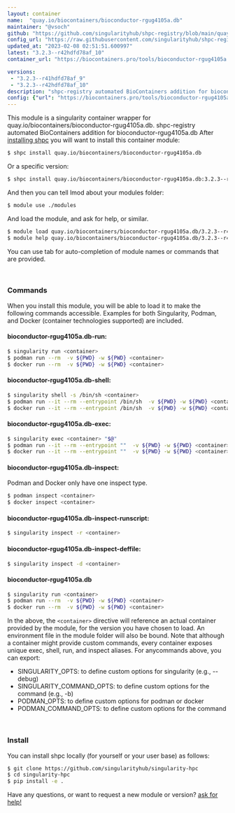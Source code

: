 ```yaml
---
layout: container
name:  "quay.io/biocontainers/bioconductor-rgug4105a.db"
maintainer: "@vsoch"
github: "https://github.com/singularityhub/shpc-registry/blob/main/quay.io/biocontainers/bioconductor-rgug4105a.db/container.yaml"
config_url: "https://raw.githubusercontent.com/singularityhub/shpc-registry/main/quay.io/biocontainers/bioconductor-rgug4105a.db/container.yaml"
updated_at: "2023-02-08 02:51:51.600997"
latest: "3.2.3--r42hdfd78af_10"
container_url: "https://biocontainers.pro/tools/bioconductor-rgug4105a.db"

versions:
 - "3.2.3--r41hdfd78af_9"
 - "3.2.3--r42hdfd78af_10"
description: "shpc-registry automated BioContainers addition for bioconductor-rgug4105a.db"
config: {"url": "https://biocontainers.pro/tools/bioconductor-rgug4105a.db", "maintainer": "@vsoch", "description": "shpc-registry automated BioContainers addition for bioconductor-rgug4105a.db", "latest": {"3.2.3--r42hdfd78af_10": "sha256:e51d4b7375c3143a2ec1789681678376f299ccef06b8b5eb70deb86047784d5e"}, "tags": {"3.2.3--r41hdfd78af_9": "sha256:2852a1fc33340a7919ec7a7eda81703df5e68644a7b1c5e72413c0e3427639c4", "3.2.3--r42hdfd78af_10": "sha256:e51d4b7375c3143a2ec1789681678376f299ccef06b8b5eb70deb86047784d5e"}, "docker": "quay.io/biocontainers/bioconductor-rgug4105a.db"}
---
```


This module is a singularity container wrapper for quay.io/biocontainers/bioconductor-rgug4105a.db.
shpc-registry automated BioContainers addition for bioconductor-rgug4105a.db
After [installing shpc](#install) you will want to install this container module:


```bash
$ shpc install quay.io/biocontainers/bioconductor-rgug4105a.db
```

Or a specific version:

```bash
$ shpc install quay.io/biocontainers/bioconductor-rgug4105a.db:3.2.3--r42hdfd78af_10
```

And then you can tell lmod about your modules folder:

```bash
$ module use ./modules
```

And load the module, and ask for help, or similar.

```bash
$ module load quay.io/biocontainers/bioconductor-rgug4105a.db/3.2.3--r42hdfd78af_10
$ module help quay.io/biocontainers/bioconductor-rgug4105a.db/3.2.3--r42hdfd78af_10
```

You can use tab for auto-completion of module names or commands that are provided.

<br>

### Commands

When you install this module, you will be able to load it to make the following commands accessible.
Examples for both Singularity, Podman, and Docker (container technologies supported) are included.

#### bioconductor-rgug4105a.db-run:

```bash
$ singularity run <container>
$ podman run --rm  -v ${PWD} -w ${PWD} <container>
$ docker run --rm  -v ${PWD} -w ${PWD} <container>
```

#### bioconductor-rgug4105a.db-shell:

```bash
$ singularity shell -s /bin/sh <container>
$ podman run --it --rm --entrypoint /bin/sh  -v ${PWD} -w ${PWD} <container>
$ docker run --it --rm --entrypoint /bin/sh  -v ${PWD} -w ${PWD} <container>
```

#### bioconductor-rgug4105a.db-exec:

```bash
$ singularity exec <container> "$@"
$ podman run --it --rm --entrypoint ""  -v ${PWD} -w ${PWD} <container> "$@"
$ docker run --it --rm --entrypoint ""  -v ${PWD} -w ${PWD} <container> "$@"
```

#### bioconductor-rgug4105a.db-inspect:

Podman and Docker only have one inspect type.

```bash
$ podman inspect <container>
$ docker inspect <container>
```

#### bioconductor-rgug4105a.db-inspect-runscript:

```bash
$ singularity inspect -r <container>
```

#### bioconductor-rgug4105a.db-inspect-deffile:

```bash
$ singularity inspect -d <container>
```



#### bioconductor-rgug4105a.db

```bash
$ singularity run <container>
$ podman run --rm  -v ${PWD} -w ${PWD} <container>
$ docker run --rm  -v ${PWD} -w ${PWD} <container>
```


In the above, the `<container>` directive will reference an actual container provided
by the module, for the version you have chosen to load. An environment file in the
module folder will also be bound. Note that although a container
might provide custom commands, every container exposes unique exec, shell, run, and
inspect aliases. For anycommands above, you can export:

 - SINGULARITY_OPTS: to define custom options for singularity (e.g., --debug)
 - SINGULARITY_COMMAND_OPTS: to define custom options for the command (e.g., -b)
 - PODMAN_OPTS: to define custom options for podman or docker
 - PODMAN_COMMAND_OPTS: to define custom options for the command

<br>

### Install

You can install shpc locally (for yourself or your user base) as follows:

```bash
$ git clone https://github.com/singularityhub/singularity-hpc
$ cd singularity-hpc
$ pip install -e .
```

Have any questions, or want to request a new module or version? [ask for help!](https://github.com/singularityhub/singularity-hpc/issues)